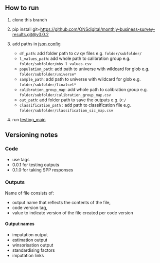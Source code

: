 ## How to run
1. clone this branch
2. pip install git+https://github.com/ONSdigital/monthly-business-survey-results.git@v0.0.2
3. add paths in [json config](https://github.com/ONSdigital/monthly-business-survey-results/blob/testing_outputs/test_outputs_config.json)
   - `df_path`:  add folder path to cv qv files e.g.  `folder/subfolder/`
   - `l_values_path`: add whole path to calibration group e.g.  `folder/subfolder/mbs_l_values.csv`
   - `population_path`: add path to universe with wildcard for glob e.g.  `folder/subfolder/universe*`
   - `sample_path`: add path to universe with wildcard for glob e.g.  `folder/subfolder/finalsel*`
   - `calibration_group_map`: add whole path to calibration group e.g.  `folder/subfolder/calibration_group_map.csv`
   - `out_path`: add folder path to save the outputs e.g. `D:/`
   - `classification_path` : add path to classification file e.g. `folder/subfolder/classification_sic_map.csv`

5. run [testing_main](https://github.com/ONSdigital/monthly-business-survey-results/blob/480-testing-outputs/testing_main.py)

## Versioning notes
### Code
- use tags
- 0.0.1 for testing outputs
- 0.1.0 for taking SPP responses 
### Outputs
Name of file consists of:
- output name that reflects the contents of the file,
- code version tag,
- value to indicate version of the file created per code version
#### Output names
- imputation output
- estimation output
- winsorisation output
- standardising factors
- imputation links
